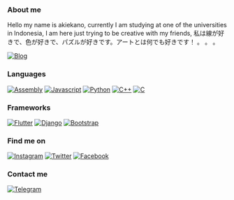 ### About me

Hello my name is akiekano, currently I am studying at one of the universities in Indonesia, I am here just trying to be creative with my friends, 私は線が好きで、色が好きで、パズルが好きです。アートとは何でも好きです！ 。 。 。

[![Blog](https://img.shields.io/badge/Akiekano.github.io-364f6b?style=for-the-badge)](https://akiekano.github.io/)

### Languages					
[![Assembly](https://img.shields.io/badge/Assembly-x86_64-FF00FF?style=for-the-badge)](#)
[![Javascript](https://img.shields.io/badge/Javascript-FF00FF?style=for-the-badge)](#)
[![Python](https://img.shields.io/badge/Python-FF00FF?style=for-the-badge)](#)
[![C++](https://img.shields.io/badge/C++-FF00FF?style=for-the-badge)](#)
[![C](https://img.shields.io/badge/C-FF00FF?style=for-the-badge)](#)

### Frameworks
[![Flutter](https://img.shields.io/badge/Flutter-ffd460?style=for-the-badge)](https://manjarolinux.org/)
[![Django](https://img.shields.io/badge/Django-444f5a?style=for-the-badge)](https://www.gnu.org/software/bash/)
[![Bootstrap](https://img.shields.io/badge/Bootstrap-e84545?style=for-the-badge)](https://git-scm.com/)

### Find me on
[![Instagram](https://img.shields.io/badge/Instagram-fb929e?style=for-the-badge)](https://instagram.com/akiekano)
[![Twitter](https://img.shields.io/badge/Twitter-00a8cc?style=for-the-badge)](https://twitter.com/im_fernanda)
[![Facebook](https://img.shields.io/badge/Facebook-f9f7f7?style=for-the-badge)](https://facebook.com/naiterutoki)

### Contact me
[![Telegram](https://img.shields.io/badge/Telegram-0dceda?style=for-the-badge)](https://t.me/akiekano)
